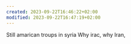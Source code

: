 ```yaml
---
created: 2023-09-22T16:46:22+02:00
modified: 2023-09-22T16:47:19+02:00
---
```


Still amarican troups in syria
Why irac, why Iran,
